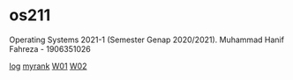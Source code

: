 # os211

Operating Systems 2021-1 (Semester Genap 2020/2021).
Muhammad Hanif Fahreza - 1906351026

[log](TXT/mylog.txt)
[myrank](TXT/myrank.txt)
[W01](https://hanifahreza.github.io/os211/W01/)
[W02](https://hanifahreza.github.io/os211/W02/)

